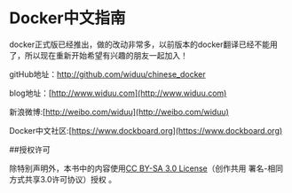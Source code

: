 Docker中文指南
===

 docker正式版已经推出，做的改动非常多，以前版本的docker翻译已经不能用了，所以现在重新开始希望有兴趣的朋友一起加入！


gitHub地址：http://github.com/widuu/chinese_docker


blog地址：[http://www.widuu.com](http://www.widuu.com)

新浪微博:[http://weibo.com/widuu](http://weibo.com/widuu)

Docker中文社区:[https://www.dockboard.org](https://www.dockboard.org)


##授权许可

除特别声明外，本书中的内容使用[CC BY-SA 3.0 License](http://creativecommons.org/licenses/by-sa/3.0/)（创作共用 署名-相同方式共享3.0许可协议）授权 。



